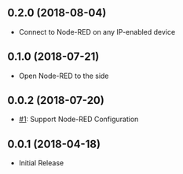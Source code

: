 ## 0.2.0 (2018-08-04)
* Connect to Node-RED on any IP-enabled device

## 0.1.0 (2018-07-21)
* Open Node-RED to the side

## 0.0.2 (2018-07-20)
* [#1](https://github.com/formulahendry/vscode-node-red/issues/1): Support Node-RED Configuration

## 0.0.1 (2018-04-18)
* Initial Release